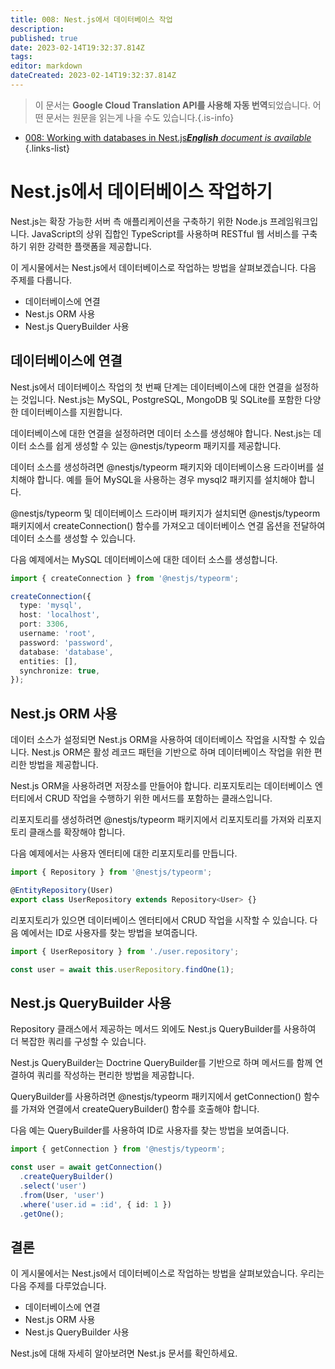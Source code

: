 ```yaml
---
title: 008: Nest.js에서 데이터베이스 작업
description: 
published: true
date: 2023-02-14T19:32:37.814Z
tags: 
editor: markdown
dateCreated: 2023-02-14T19:32:37.814Z
---
```


> 이 문서는 **Google Cloud Translation API를 사용해 자동 번역**되었습니다.
어떤 문서는 원문을 읽는게 나을 수도 있습니다.{.is-info}



- [008: Working with databases in Nest.js***English** document is available*](/en/Knowledge-base/Nest-js/Learning/008-working-with-databases-in-nest-js)
{.links-list}


# Nest.js에서 데이터베이스 작업하기

Nest.js는 확장 가능한 서버 측 애플리케이션을 구축하기 위한 Node.js 프레임워크입니다. JavaScript의 상위 집합인 TypeScript를 사용하며 RESTful 웹 서비스를 구축하기 위한 강력한 플랫폼을 제공합니다.

이 게시물에서는 Nest.js에서 데이터베이스로 작업하는 방법을 살펴보겠습니다. 다음 주제를 다룹니다.

- 데이터베이스에 연결
- Nest.js ORM 사용
- Nest.js QueryBuilder 사용

## 데이터베이스에 연결

Nest.js에서 데이터베이스 작업의 첫 번째 단계는 데이터베이스에 대한 연결을 설정하는 것입니다. Nest.js는 MySQL, PostgreSQL, MongoDB 및 SQLite를 포함한 다양한 데이터베이스를 지원합니다.

데이터베이스에 대한 연결을 설정하려면 데이터 소스를 생성해야 합니다. Nest.js는 데이터 소스를 쉽게 생성할 수 있는 @nestjs/typeorm 패키지를 제공합니다.

데이터 소스를 생성하려면 @nestjs/typeorm 패키지와 데이터베이스용 드라이버를 설치해야 합니다. 예를 들어 MySQL을 사용하는 경우 mysql2 패키지를 설치해야 합니다.

@nestjs/typeorm 및 데이터베이스 드라이버 패키지가 설치되면 @nestjs/typeorm 패키지에서 createConnection() 함수를 가져오고 데이터베이스 연결 옵션을 전달하여 데이터 소스를 생성할 수 있습니다.

다음 예제에서는 MySQL 데이터베이스에 대한 데이터 소스를 생성합니다.

```typescript
import { createConnection } from '@nestjs/typeorm';

createConnection({
  type: 'mysql',
  host: 'localhost',
  port: 3306,
  username: 'root',
  password: 'password',
  database: 'database',
  entities: [],
  synchronize: true,
});
```

## Nest.js ORM 사용

데이터 소스가 설정되면 Nest.js ORM을 사용하여 데이터베이스 작업을 시작할 수 있습니다. Nest.js ORM은 활성 레코드 패턴을 기반으로 하며 데이터베이스 작업을 위한 편리한 방법을 제공합니다.

Nest.js ORM을 사용하려면 저장소를 만들어야 합니다. 리포지토리는 데이터베이스 엔터티에서 CRUD 작업을 수행하기 위한 메서드를 포함하는 클래스입니다.

리포지토리를 생성하려면 @nestjs/typeorm 패키지에서 리포지토리를 가져와 리포지토리 클래스를 확장해야 합니다.

다음 예제에서는 사용자 엔터티에 대한 리포지토리를 만듭니다.

```typescript
import { Repository } from '@nestjs/typeorm';

@EntityRepository(User)
export class UserRepository extends Repository<User> {}
```

리포지토리가 있으면 데이터베이스 엔터티에서 CRUD 작업을 시작할 수 있습니다. 다음 예에서는 ID로 사용자를 찾는 방법을 보여줍니다.

```typescript
import { UserRepository } from './user.repository';

const user = await this.userRepository.findOne(1);
```

## Nest.js QueryBuilder 사용

Repository 클래스에서 제공하는 메서드 외에도 Nest.js QueryBuilder를 사용하여 더 복잡한 쿼리를 구성할 수 있습니다.

Nest.js QueryBuilder는 Doctrine QueryBuilder를 기반으로 하며 메서드를 함께 연결하여 쿼리를 작성하는 편리한 방법을 제공합니다.

QueryBuilder를 사용하려면 @nestjs/typeorm 패키지에서 getConnection() 함수를 가져와 연결에서 createQueryBuilder() 함수를 호출해야 합니다.

다음 예는 QueryBuilder를 사용하여 ID로 사용자를 찾는 방법을 보여줍니다.

```typescript
import { getConnection } from '@nestjs/typeorm';

const user = await getConnection()
  .createQueryBuilder()
  .select('user')
  .from(User, 'user')
  .where('user.id = :id', { id: 1 })
  .getOne();
```

## 결론

이 게시물에서는 Nest.js에서 데이터베이스로 작업하는 방법을 살펴보았습니다. 우리는 다음 주제를 다루었습니다.

- 데이터베이스에 연결
- Nest.js ORM 사용
- Nest.js QueryBuilder 사용

Nest.js에 대해 자세히 알아보려면 Nest.js 문서를 확인하세요.
